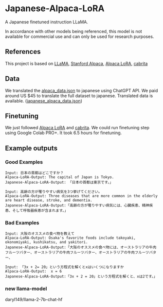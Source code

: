 # Japanese-Alpaca-LoRA
A Japanese finetuned instruction LLaMA.

In accordance with other models being referenced, this model is not available for commercial use and can only be used for research purposes.

## References
This project is based on [LLaMA](https://ai.facebook.com/blog/large-language-model-llama-meta-ai/), [Stanford Alpaca](https://github.com/tatsu-lab/stanford_alpaca), [Alpaca LoRA](https://github.com/tloen/alpaca-lora), [cabrita](https://github.com/22-hours/cabrita)

## Data
We translated the [alpaca_data.json](https://github.com/tatsu-lab/stanford_alpaca/blob/main/alpaca_data.json) to japanese using ChatGPT API.
We paid around US $45 to translate the full dataset to japanese. Translated data is available. ([japanese_alpaca_data.json](data/japanese_alpaca_data.json))

## Finetuning
We just followed [Alpaca LoRA](https://github.com/tloen/alpaca-lora) and [cabrita](https://github.com/22-hours/cabrita). We could run finetuning step using Google Colab PRO+. It took 6.5 hours for finetuning.

## Example outputs
### Good Examples
```
Input: 日本の首都はどこですか？
Alpaca-LoRA-Output: The capital of Japan is Tokyo.
Japanese-Alpaca-LoRA-Output: 「日本の首都は東京です。」
```

```
Input: 高齢の方が罹りやすい病気を3つ挙げてください。
Alpaca-LoRA-Output: Three diseases that are more common in the elderly are heart disease, stroke, and dementia.
Japanese-Alpaca-LoRA-Output:「高齢の方が罹りやすい病気には、心臓疾患、精神疾患、そして呼吸器疾患が含まれます。」
```

### Bad Examples
```
Input: 大阪のオススメの食べ物を教えて
Alpaca-LoRA-Output: Osaka's favorite foods include takoyaki, okonomiyaki, kushikatsu, and yakitori.
Japanese-Alpaca-LoRA-Output:「大阪のオススメの食べ物には、オーストラリアの牛肉フルーツバター、オーストラリアの牛肉フルーツバター、オーストラリアの牛肉フルーツバター、
```

```
Input: 「3x + 2= 20」という方程式を解くとxはいくつになりますか
Alpaca-LoRA-Output:  x = 6
Japanese-Alpaca-LoRA-Output:「3x + 2 = 20」という方程式を解くと、xは2です。」
```
### new llama-model
daryl149/llama-2-7b-chat-hf
